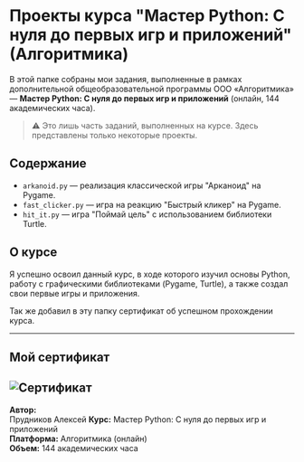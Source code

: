 # Проекты курса "Мастер Python: С нуля до первых игр и приложений" (Алгоритмика)

В этой папке собраны мои задания, выполненные в рамках дополнительной общеобразовательной программы ООО «Алгоритмика» — **Мастер Python: С нуля до первых игр и приложений** (онлайн, 144 академических часа).

> ⚠️ Это лишь часть заданий, выполненных на курсе. Здесь представлены только некоторые проекты.

## Содержание

- `arkanoid.py` — реализация классической игры "Арканоид" на Pygame.
- `fast_clicker.py` — игра на реакцию "Быстрый кликер" на Pygame.
- `hit_it.py` — игра "Поймай цель" с использованием библиотеки Turtle.

## О курсе

Я успешно освоил данный курс, в ходе которого изучил основы Python, работу с графическими библиотеками (Pygame, Turtle), а также создал свои первые игры и приложения.

Так же добавил в эту папку сертификат об успешном прохождении курса.

---
## Мой сертификат

![Сертификат](certificate_Algoritmika.png)
---

**Автор:**  
Прудников Алексей 
**Курс:** Мастер Python: С нуля до первых игр и приложений  
**Платформа:** Алгоритмика (онлайн)  
**Объем:** 144 академических часа